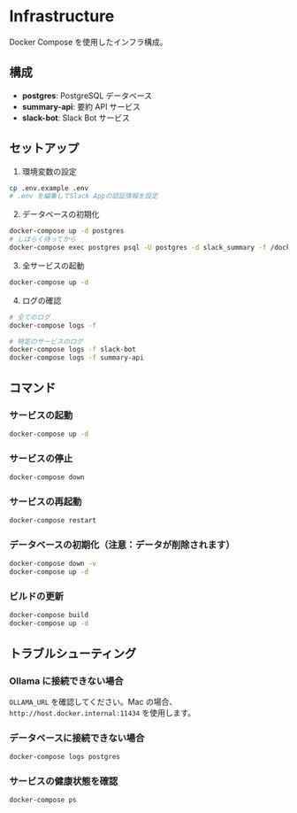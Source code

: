 # Infrastructure

Docker Compose を使用したインフラ構成。

## 構成

- **postgres**: PostgreSQL データベース
- **summary-api**: 要約 API サービス
- **slack-bot**: Slack Bot サービス

## セットアップ

1. 環境変数の設定

```bash
cp .env.example .env
# .env を編集してSlack Appの認証情報を設定
```

2. データベースの初期化

```bash
docker-compose up -d postgres
# しばらく待ってから
docker-compose exec postgres psql -U postgres -d slack_summary -f /docker-entrypoint-initdb.d/init.sql
```

3. 全サービスの起動

```bash
docker-compose up -d
```

4. ログの確認

```bash
# 全てのログ
docker-compose logs -f

# 特定のサービスのログ
docker-compose logs -f slack-bot
docker-compose logs -f summary-api
```

## コマンド

### サービスの起動

```bash
docker-compose up -d
```

### サービスの停止

```bash
docker-compose down
```

### サービスの再起動

```bash
docker-compose restart
```

### データベースの初期化（注意：データが削除されます）

```bash
docker-compose down -v
docker-compose up -d
```

### ビルドの更新

```bash
docker-compose build
docker-compose up -d
```

## トラブルシューティング

### Ollama に接続できない場合

`OLLAMA_URL` を確認してください。Mac の場合、`http://host.docker.internal:11434` を使用します。

### データベースに接続できない場合

```bash
docker-compose logs postgres
```

### サービスの健康状態を確認

```bash
docker-compose ps
```

